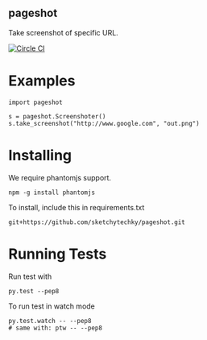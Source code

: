 pageshot
--------

Take screenshot of specific URL.

[![Circle CI](https://circleci.com/gh/mobify/pageshot.svg?style=svg&circle-token=<cirlce-ci-token>)](https://circleci.com/gh/mobify/pageshot)

# Examples

    import pageshot

    s = pageshot.Screenshoter()
    s.take_screenshot("http://www.google.com", "out.png")

# Installing

We require phantomjs support.

    npm -g install phantomjs

To install, include this in requirements.txt

    git+https://github.com/sketchytechky/pageshot.git


# Running Tests

Run test with

    py.test --pep8

To run test in watch mode

	py.test.watch -- --pep8
	# same with: ptw -- --pep8

